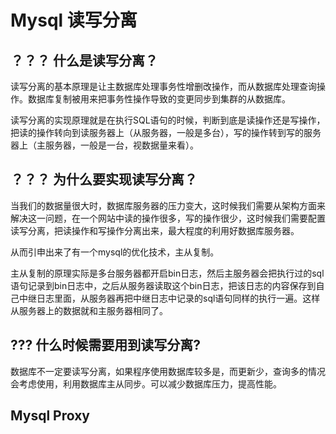 # Mysql 读写分离


## ？？？ 什么是读写分离？

读写分离的基本原理是让主数据库处理事务性增删改操作，而从数据库处理查询操作。数据库复制被用来把事务性操作导致的变更同步到集群的从数据库。


读写分离的实现原理就是在执行SQL语句的时候，判断到底是读操作还是写操作，把读的操作转向到读服务器上（从服务器，一般是多台），写的操作转到写的服务器上（主服务器，一般是一台，视数据量来看）。



## ？？？ 为什么要实现读写分离？

当我们的数据量很大时，数据库服务器的压力变大，这时候我们需要从架构方面来解决这一问题，在一个网站中读的操作很多，写的操作很少，这时候我们需要配置读写分离，把读操作和写操作分离出来，最大程度的利用好数据库服务器。

从而引申出来了有一个mysql的优化技术，主从复制。

主从复制的原理实际是多台服务器都开启bin日志，然后主服务器会把执行过的sql语句记录到bin日志中，之后从服务器读取这个bin日志，把该日志的内容保存到自己中继日志里面，从服务器再把中继日志中记录的sql语句同样的执行一遍。这样从服务器上的数据就和主服务器相同了。

## ??? 什么时候需要用到读写分离?
数据库不一定要读写分离，如果程序使用数据库较多是，而更新少，查询多的情况会考虑使用，利用数据库主从同步。可以减少数据库压力，提高性能。


## Mysql Proxy